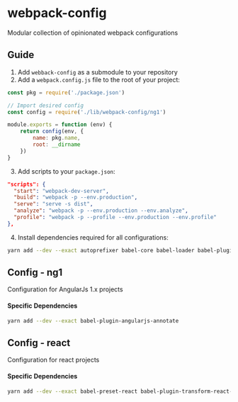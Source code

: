 # webpack-config

Modular collection of opinionated webpack configurations

## Guide

1. Add `webback-config` as a submodule to your repository
2. Add a `webpack.config.js` file to the root of your project:

```js
const pkg = require('./package.json')

// Import desired config
const config = require('./lib/webpack-config/ng1')

module.exports = function (env) {
    return config(env, {
        name: pkg.name,
        root: __dirname
    })
}
```

3. Add scripts to your `package.json`:
```json
"scripts": {
  "start": "webpack-dev-server",
  "build": "webpack -p --env.production",
  "serve": "serve -s dist",
  "analyze": "webpack -p --env.production --env.analyze",
  "profile": "webpack -p --profile --env.production --env.profile"
},
```

4. Install dependencies required for all configurations:
```bash
yarn add --dev --exact autoprefixer babel-core babel-loader babel-plugin-syntax-dynamic-import babel-preset-env chunk-manifest-webpack-plugin clean-webpack-plugin compression-webpack-plugin css-loader extract-text-webpack-plugin file-loader git-repo-info html-loader html-webpack-plugin inline-chunk-manifest-html-webpack-plugin node-sass open-browser-webpack-plugin postcss-loader sass-lint sass-loader serve stats-webpack-plugin style-loader svg-inline-loader webpack webpack-bundle-analyzer webpack-dev-server webpack-md5-hash webpack-merge zip-webpack-plugin
```

## Config - ng1

Configuration for AngularJs 1.x projects

#### Specific Dependencies
```bash
yarn add --dev --exact babel-plugin-angularjs-annotate
```

## Config - react

Configuration for react projects

#### Specific Dependencies
```bash
yarn add --dev --exact babel-preset-react babel-plugin-transform-react-jsx-img-import
```

